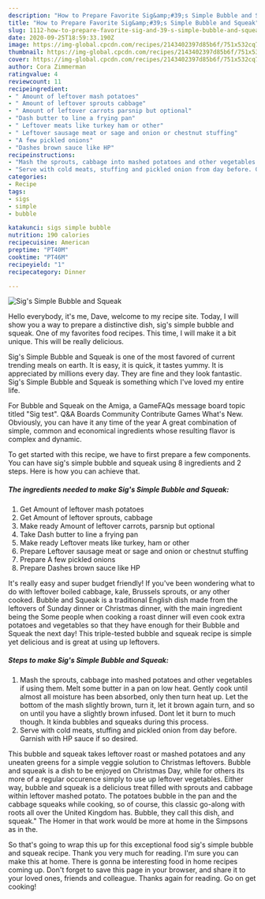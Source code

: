 ```yaml
---
description: "How to Prepare Favorite Sig&amp;#39;s Simple Bubble and Squeak"
title: "How to Prepare Favorite Sig&amp;#39;s Simple Bubble and Squeak"
slug: 1112-how-to-prepare-favorite-sig-and-39-s-simple-bubble-and-squeak
date: 2020-09-25T18:59:33.190Z
image: https://img-global.cpcdn.com/recipes/2143402397d85b6f/751x532cq70/sigs-simple-bubble-and-squeak-recipe-main-photo.jpg
thumbnail: https://img-global.cpcdn.com/recipes/2143402397d85b6f/751x532cq70/sigs-simple-bubble-and-squeak-recipe-main-photo.jpg
cover: https://img-global.cpcdn.com/recipes/2143402397d85b6f/751x532cq70/sigs-simple-bubble-and-squeak-recipe-main-photo.jpg
author: Cora Zimmerman
ratingvalue: 4
reviewcount: 11
recipeingredient:
- " Amount of leftover mash potatoes"
- " Amount of leftover sprouts cabbage"
- " Amount of leftover carrots parsnip but optional"
- "Dash butter to line a frying pan"
- " Leftover meats like turkey ham or other"
- " Leftover sausage meat or sage and onion or chestnut stuffing"
- "A few pickled onions"
- "Dashes brown sauce like HP"
recipeinstructions:
- "Mash the sprouts, cabbage into mashed potatoes and other vegetables if using them. Melt some butter in a pan on low heat. Gently cook until almost all moisture has been absorbed, only then turn heat up. Let the bottom of the mash slightly brown, turn it, let it brown again turn, and so on until you have a slightly brown infused. Dont let it burn to much though. It kinda bubbles and squeaks during this process."
- "Serve with cold meats, stuffing and pickled onion from day before. Garnish with HP sauce if so desired."
categories:
- Recipe
tags:
- sigs
- simple
- bubble

katakunci: sigs simple bubble 
nutrition: 190 calories
recipecuisine: American
preptime: "PT40M"
cooktime: "PT46M"
recipeyield: "1"
recipecategory: Dinner

---
```



![Sig&#39;s Simple Bubble and Squeak](https://img-global.cpcdn.com/recipes/2143402397d85b6f/751x532cq70/sigs-simple-bubble-and-squeak-recipe-main-photo.jpg)

Hello everybody, it's me, Dave, welcome to my recipe site. Today, I will show you a way to prepare a distinctive dish, sig&#39;s simple bubble and squeak. One of my favorites food recipes. This time, I will make it a bit unique. This will be really delicious.

Sig&#39;s Simple Bubble and Squeak is one of the most favored of current trending meals on earth. It is easy, it is quick, it tastes yummy. It is appreciated by millions every day. They are fine and they look fantastic. Sig&#39;s Simple Bubble and Squeak is something which I've loved my entire life.

For Bubble and Squeak on the Amiga, a GameFAQs message board topic titled &#34;Sig test&#34;. Q&amp;A Boards Community Contribute Games What&#39;s New. Obviously, you can have it any time of the year A great combination of simple, common and economical ingredients whose resulting flavor is complex and dynamic.


To get started with this recipe, we have to first prepare a few components. You can have sig&#39;s simple bubble and squeak using 8 ingredients and 2 steps. Here is how you can achieve that.

<!--inarticleads1-->

##### The ingredients needed to make Sig&#39;s Simple Bubble and Squeak:

1. Get  Amount of leftover mash potatoes
1. Get  Amount of leftover sprouts, cabbage
1. Make ready  Amount of leftover carrots, parsnip but optional
1. Take Dash butter to line a frying pan
1. Make ready  Leftover meats like turkey, ham or other
1. Prepare  Leftover sausage meat or sage and onion or chestnut stuffing
1. Prepare A few pickled onions
1. Prepare Dashes brown sauce like HP


It&#39;s really easy and super budget friendly! If you&#39;ve been wondering what to do with leftover boiled cabbage, kale, Brussels sprouts, or any other cooked. Bubble and Squeak is a traditional English dish made from the leftovers of Sunday dinner or Christmas dinner, with the main ingredient being the Some people when cooking a roast dinner will even cook extra potatoes and vegetables so that they have enough for their Bubble and Squeak the next day! This triple-tested bubble and squeak recipe is simple yet delicious and is great at using up leftovers. 

<!--inarticleads2-->

##### Steps to make Sig&#39;s Simple Bubble and Squeak:

1. Mash the sprouts, cabbage into mashed potatoes and other vegetables if using them. Melt some butter in a pan on low heat. Gently cook until almost all moisture has been absorbed, only then turn heat up. Let the bottom of the mash slightly brown, turn it, let it brown again turn, and so on until you have a slightly brown infused. Dont let it burn to much though. It kinda bubbles and squeaks during this process.
1. Serve with cold meats, stuffing and pickled onion from day before. Garnish with HP sauce if so desired.


This bubble and squeak takes leftover roast or mashed potatoes and any uneaten greens for a simple veggie solution to Christmas leftovers. Bubble and squeak is a dish to be enjoyed on Christmas Day, while for others its more of a regular occurence simply to use up leftover vegetables. Either way, bubble and squeak is a delicious treat filled with sprouts and cabbage within leftover mashed potato. The potatoes bubble in the pan and the cabbage squeaks while cooking, so of course, this classic go-along with roots all over the United Kingdom has. Bubble, they call this dish, and squeak.&#34; The Homer in that work would be more at home in the Simpsons as in the. 

So that's going to wrap this up for this exceptional food sig&#39;s simple bubble and squeak recipe. Thank you very much for reading. I'm sure you can make this at home. There is gonna be interesting food in home recipes coming up. Don't forget to save this page in your browser, and share it to your loved ones, friends and colleague. Thanks again for reading. Go on get cooking!
